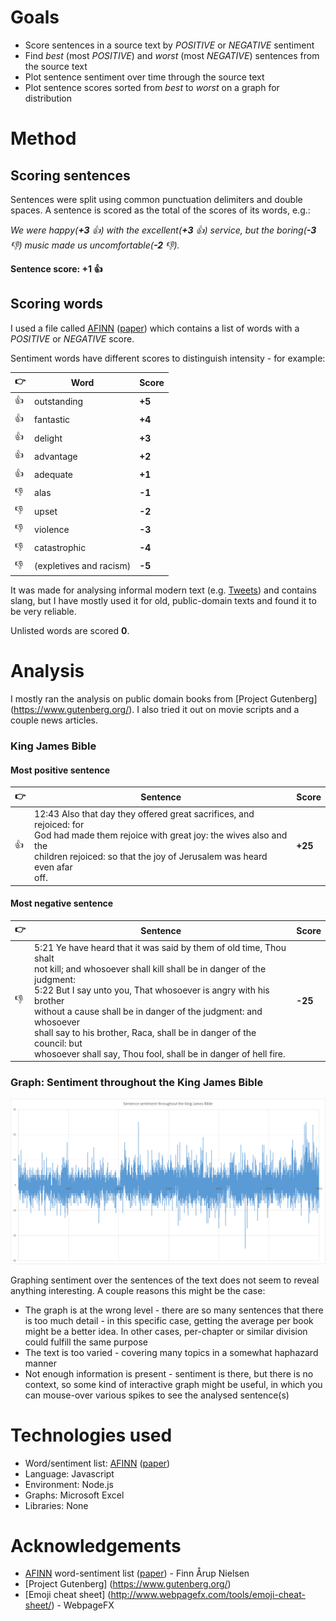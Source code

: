 # Goals
- Score sentences in a source text by _POSITIVE_ or _NEGATIVE_ sentiment
- Find _best_ (most _POSITIVE_) and _worst_ (most _NEGATIVE_) sentences from the source text
- Plot sentence sentiment over time through the source text
- Plot sentence scores sorted from _best_ to _worst_ on a graph for distribution

# Method
## Scoring sentences
Sentences were split using common punctuation delimiters and double spaces. A sentence is scored as the total of the scores of its words, e.g.:

_We were happy(**+3** :+1:) with the excellent(**+3** :+1:) service, but the boring(**-3** :-1:) music made us uncomfortable(**-2** :-1:)._

**Sentence score: +1 :+1:**

## Scoring words
I used a file called [AFINN](http://www2.imm.dtu.dk/pubdb/views/publication_details.php?id=6010) ([paper](https://arxiv.org/pdf/1103.2903v1.pdf)) which contains a list of words with a _POSITIVE_ or _NEGATIVE_ score.

Sentiment words have different scores to distinguish intensity - for example:

| :point_right: | Word | Score |
| ---- | ---- | ----- |
| :+1:  | outstanding | **+5** |
| :+1:  | fantastic | **+4** |
| :+1:  | delight | **+3** |
| :+1:  | advantage | **+2** |
| :+1:  | adequate | **+1** |
| :-1:  | alas | **-1** |
| :-1:  | upset | **-2** |
| :-1:  | violence | **-3** |
| :-1:  | catastrophic | **-4** |
| :-1:  | (expletives and racism) | **-5** |

It was made for analysing informal modern text (e.g. [Tweets](https://en.wikipedia.org/wiki/Twitter)) and contains slang, but I have mostly used it for old, public-domain texts and found it to be very reliable.

Unlisted words are scored **0**.

# Analysis
I mostly ran the analysis on public domain books from [Project Gutenberg] (https://www.gutenberg.org/). I also tried it out on movie scripts and a couple news articles.

### King James Bible
#### Most positive sentence
| :point_right: | Sentence | Score |
| ---- | ---- | ----- |
| :+1:  | 12:43 Also that day they offered great sacrifices, and rejoiced: for<br>God had made them rejoice with great joy: the wives also and the<br>children rejoiced: so that the joy of Jerusalem was heard even afar<br>off. | **+25** |

#### Most negative sentence
| :point_right: | Sentence | Score |
| ---- | ---- | ----- |
| :-1:  | 5:21 Ye have heard that it was said by them of old time, Thou shalt<br>not kill; and whosoever shall kill shall be in danger of the judgment:<br>5:22 But I say unto you, That whosoever is angry with his brother<br>without a cause shall be in danger of the judgment: and whosoever<br>shall say to his brother, Raca, shall be in danger of the council: but<br>whosoever shall say, Thou fool, shall be in danger of hell fire. | **-25** |

### Graph: Sentiment throughout the King James Bible
![A graph showing sentence sentiment throughout the King James Bible](graphs/kjb_over_time.png)

Graphing sentiment over the sentences of the text does not seem to reveal anything interesting.
A couple reasons this might be the case:
* The graph is at the wrong level - there are so many sentences that there is too much detail - in this specific case, getting the average per book might be a better idea. In other cases, per-chapter or similar division could fulfill the same purpose
* The text is too varied - covering many topics in a somewhat haphazard manner
* Not enough information is present - sentiment is there, but there is no context, so some kind of interactive graph might be useful, in which you can mouse-over various spikes to see the analysed sentence(s)



# Technologies used
* Word/sentiment list: [AFINN](http://www2.imm.dtu.dk/pubdb/views/publication_details.php?id=6010) ([paper](https://arxiv.org/pdf/1103.2903v1.pdf))
* Language: Javascript
* Environment: Node.js
* Graphs: Microsoft Excel
* Libraries: None

# Acknowledgements
* [AFINN](http://www2.imm.dtu.dk/pubdb/views/publication_details.php?id=6010) word-sentiment list ([paper](https://arxiv.org/pdf/1103.2903v1.pdf)) - Finn Årup Nielsen
* [Project Gutenberg] (https://www.gutenberg.org/)
* [Emoji cheat sheet] (http://www.webpagefx.com/tools/emoji-cheat-sheet/) - WebpageFX